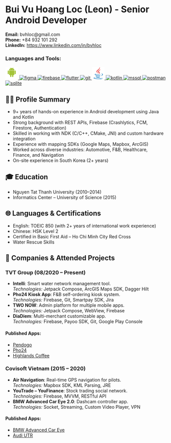 <h1>Bui Vu Hoang Loc (Leon) - Senior Android Developer</h1>

<p><strong>Email:</strong> bvhloc@gmail.com<br>
<strong>Phone:</strong> +84 932 101 292<br>
<strong>LinkedIn:</strong> <a href="https://www.linkedin.com/in/bvhloc">https://www.linkedin.com/in/bvhloc</a><br>

<h3 align="left">Languages and Tools:</h3>
<p align="left"> <a href="https://developer.android.com" target="_blank" rel="noreferrer"> <img src="https://raw.githubusercontent.com/devicons/devicon/master/icons/android/android-original-wordmark.svg" alt="android" width="40" height="40"/> </a> <a href="https://www.figma.com/" target="_blank" rel="noreferrer"> <img src="https://www.vectorlogo.zone/logos/figma/figma-icon.svg" alt="figma" width="40" height="40"/> </a> <a href="https://firebase.google.com/" target="_blank" rel="noreferrer"> <img src="https://www.vectorlogo.zone/logos/firebase/firebase-icon.svg" alt="firebase" width="40" height="40"/> </a> <a href="https://flutter.dev" target="_blank" rel="noreferrer"> <img src="https://www.vectorlogo.zone/logos/flutterio/flutterio-icon.svg" alt="flutter" width="40" height="40"/> </a> <a href="https://git-scm.com/" target="_blank" rel="noreferrer"> <img src="https://www.vectorlogo.zone/logos/git-scm/git-scm-icon.svg" alt="git" width="40" height="40"/> </a> <a href="https://www.java.com" target="_blank" rel="noreferrer"> <img src="https://raw.githubusercontent.com/devicons/devicon/master/icons/java/java-original.svg" alt="java" width="40" height="40"/> </a> <a href="https://kotlinlang.org" target="_blank" rel="noreferrer"> <img src="https://www.vectorlogo.zone/logos/kotlinlang/kotlinlang-icon.svg" alt="kotlin" width="40" height="40"/> </a> <a href="https://www.microsoft.com/en-us/sql-server" target="_blank" rel="noreferrer"> <img src="https://www.svgrepo.com/show/303229/microsoft-sql-server-logo.svg" alt="mssql" width="40" height="40"/> </a> <a href="https://postman.com" target="_blank" rel="noreferrer"> <img src="https://www.vectorlogo.zone/logos/getpostman/getpostman-icon.svg" alt="postman" width="40" height="40"/> </a> <a href="https://www.sqlite.org/" target="_blank" rel="noreferrer"> <img src="https://www.vectorlogo.zone/logos/sqlite/sqlite-icon.svg" alt="sqlite" width="40" height="40"/> </a> </p>

<h2>👨‍💻 Profile Summary</h2>
<ul>
  <li>9+ years of hands-on experience in Android development using Java and Kotlin</li>
  <li>Strong background with REST APIs, Firebase (Crashlytics, FCM, Firestore, Authentication)</li>
  <li>Skilled in working with NDK (C/C++, CMake, JNI) and custom hardware integration</li>
  <li>Experience with mapping SDKs (Google Maps, Mapbox, ArcGIS)</li>
  <li>Worked across diverse industries: Automotive, F&B, Healthcare, Finance, and Navigation</li>
  <li>On-site experience in South Korea (2+ years)</li>
</ul>

<h2>🎓 Education</h2>
<ul>
  <li>Nguyen Tat Thanh University (2010–2014)</li>
  <li>Informatics Center – University of Science (2015)</li>
</ul>

<h2>🌐 Languages & Certifications</h2>
<ul>
  <li>English: TOEIC 850 (with 2+ years of international work experience)</li>
  <li>Chinese: HSK Level 2</li>
  <li>Certified in Basic First Aid – Ho Chi Minh City Red Cross</li>
  <li>Water Rescue Skills</li>
</ul>


<h2>🏢 Companies & Attended Projects</h2>

<h3>TVT Group (08/2020 – Present)</h3>
<ul>
  <li><strong>Intelli</strong>: Smart water network management tool.<br>
    <em>Technologies:</em> Jetpack Compose, ArcGIS Maps SDK, Dagger Hilt</li>
  <li><strong>Pho24 Kiosk App</strong>: F&B self-ordering kiosk system.<br>
    <em>Technologies:</em> Firebase, Git, Smartpay SDK, Jira</li>
  <li><strong>TWO NOW</strong>: Admin platform for multiple mobile apps.<br>
    <em>Technologies:</em> Jetpack Compose, WebView, Firebase</li>
  <li><strong>DiaDiem</strong>: Multi-merchant customizable app.<br>
    <em>Technologies:</em> Firebase, Payoo SDK, Git, Google Play Console</li>
</ul>

<h4>Published Apps:</h4>
<ul>
  <li><a href="https://play.google.com/store/apps/details?id=com.diadiem.pendogo">Pendogo</a></li>
  <li><a href="https://play.google.com/store/apps/details?id=com.prod.pho24">Pho24</a></li>
  <li><a href="https://play.google.com/store/apps/details?id=com.vti.highlands">Highlands Coffee</a></li>
</ul>

<h3>Covisoft Vietnam (2015 – 2020)</h3>
<ul>
  <li><strong>Air Navigation</strong>: Real-time GPS navigation for pilots.<br>
    <em>Technologies:</em> Mapbox SDK, KML Parsing, JRE</li>
  <li><strong>YouTrade – YouFinance</strong>: Stock trading social network.<br>
    <em>Technologies:</em> Firebase, MVVM, RESTful API</li>
  <li><strong>BMW Advanced Car Eye 2.0</strong>: Dashcam controller app.<br>
    <em>Technologies:</em> Socket, Streaming, Custom Video Player, VPN</li>
</ul>

<h4>Published Apps:</h4>
<ul>
  <li><a href="https://play.google.com/store/apps/details?id=com.bmw.ace">BMW Advanced Car Eye</a></li>
  <li><a href="https://play.google.com/store/apps/details?id=com.audi.universaltrafficrecorderapp">Audi UTR</a></li>
</ul>
